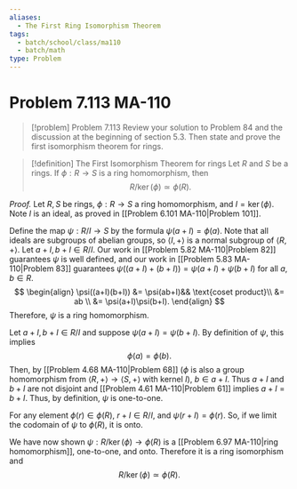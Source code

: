 ```yaml
---
aliases:
  - The First Ring Isomorphism Theorem
tags:
  - batch/school/class/ma110
  - batch/math
type: Problem
---
```

# Problem 7.113 MA-110

> [!problem] Problem 7.113
> Review your solution to Problem 84 and the discussion at the beginning of section 5.3. Then state and prove the first isomorphism theorem for rings.

> [!definition] The First Isomorphism Theorem for rings
> Let $R$ and $S$ be a rings. If $\phi:R \longrightarrow S$ is a ring homomorphism, then
> $$
> R/\ker(\phi) \simeq \phi(R).
> $$

*Proof.* Let $R,S$ be rings, $\phi:R \longrightarrow S$ a ring homomorphism, and $I=\ker(\phi )$. Note $I$ is an ideal, as proved in [[Problem 6.101 MA-110|Problem 101]]. 

Define the map $\psi:R/I \longrightarrow S$ by the formula $\psi(a + I)=\phi(a)$. Note that all ideals are subgroups of abelian groups, so $\langle I,+\rangle$ is a normal subgroup of $\langle R,+\rangle$. Let $a+I,b+I \in R/I$. Our work in [[Problem 5.82 MA-110|Problem 82]] guarantees $\psi$ is well defined, and our work in [[Problem 5.83 MA-110|Problem 83]] guarantees $\psi((a+I)+(b+I))=\psi(a+I)+\psi(b+I)$ for all $a,b \in R$. 
$$
\begin{align}
\psi((a+I)(b+I)) &= \psi(ab+I)&& \text{coset product}\\
&= ab \\
&= \psi(a+I)\psi(b+I).
\end{align}
$$
Therefore, $\psi$ is a ring homomorphism.

Let $a+I,b+I \in R/I$ and suppose $\psi(a+I)=\psi(b+I)$. By definition of $\psi$, this implies
$$
\phi(a)=\phi(b).
$$
Then, by [[Problem 4.68 MA-110|Problem 68]] ($\phi$ is also a group homomorphism from $\langle R,+\rangle \longrightarrow \langle S,+\rangle$ with kernel $I$), $b \in a + I$. Thus $a+I$ and $b+I$ are not disjoint and [[Problem 4.61 MA-110|Problem 61]] implies $a+I=b+I$. Thus, by definition, $\psi$ is one-to-one.

For any element $\phi(r) \in \phi(R)$, $r + I \in R/I$, and $\psi(r+I)=\phi(r)$. So, if we limit the codomain of $\psi$ to $\phi(R)$, it is onto.

We have now shown $\psi:R/\ker(\phi ) \longrightarrow \phi(R)$ is a [[Problem 6.97 MA-110|ring homomorphism]], one-to-one, and onto. Therefore it is a ring isomorphism and
$$
R/\ker(\phi) \simeq  \phi(R).
$$
